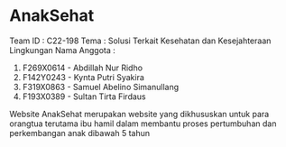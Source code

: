 # AnakSehat
Team ID 		: C22-198
Tema			: Solusi Terkait Kesehatan dan Kesejahteraan Lingkungan
Nama Anggota	: 
<ol>
  <li>F269X0614 - Abdillah Nur Ridho</li>
  <li>F142Y0243 - Kynta Putri Syakira</li>
  <li>F319X0863 - Samuel Abelino Simanullang</li>
  <li>F193X0389 - Sultan Tirta Firdaus</li>
</ol>
Website AnakSehat merupakan website yang dikhususkan untuk para orangtua terutama ibu hamil dalam membantu proses pertumbuhan dan perkembangan anak dibawah 5 tahun
